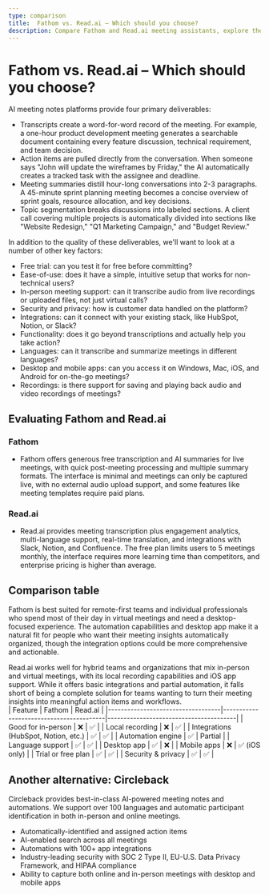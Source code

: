 ```yaml
---
type: comparison
title:  Fathom vs. Read.ai – Which should you choose?
description: Compare Fathom and Read.ai meeting assistants, explore their key features, pricing, and discover Circleback as an alternative solution for meeting management.
---
```


# Fathom vs. Read.ai – Which should you choose?  
AI meeting notes platforms provide four primary deliverables:  
  
* Transcripts create a word-for-word record of the meeting. For example, a one-hour product development meeting generates a searchable document containing every feature discussion, technical requirement, and team decision.  
* Action items are pulled directly from the conversation. When someone says "John will update the wireframes by Friday," the AI automatically creates a tracked task with the assignee and deadline.  
* Meeting summaries distill hour-long conversations into 2-3 paragraphs. A 45-minute sprint planning meeting becomes a concise overview of sprint goals, resource allocation, and key decisions.  
* Topic segmentation breaks discussions into labeled sections. A client call covering multiple projects is automatically divided into sections like "Website Redesign," "Q1 Marketing Campaign," and "Budget Review."  
  
In addition to the quality of these deliverables, we'll want to look at a number of other key factors:  
  
* Free trial: can you test it for free before committing?  
* Ease-of-use: does it have a simple, intuitive setup that works for non-technical users?  
* In-person meeting support: can it transcribe audio from live recordings or uploaded files, not just virtual calls?  
* Security and privacy: how is customer data handled on the platform?  
* Integrations: can it connect with your existing stack, like HubSpot, Notion, or Slack?  
* Functionality: does it go beyond transcriptions and actually help you take action?  
* Languages: can it transcribe and summarize meetings in different languages?  
* Desktop and mobile apps: can you access it on Windows, Mac, iOS, and Android for on-the-go meetings?  
* Recordings: is there support for saving and playing back audio and video recordings of meetings?    
## Evaluating Fathom and Read.ai  
### Fathom
* Fathom offers generous free transcription and AI summaries for live meetings, with quick post-meeting processing and multiple summary formats. The interface is minimal and meetings can only be captured live, with no external audio upload support, and some features like meeting templates require paid plans.

### Read.ai
* Read.ai provides meeting transcription plus engagement analytics, multi-language support, real-time translation, and integrations with Slack, Notion, and Confluence. The free plan limits users to 5 meetings monthly, the interface requires more learning time than competitors, and enterprise pricing is higher than average.  
## Comparison table    
Fathom is best suited for remote-first teams and individual professionals who spend most of their day in virtual meetings and need a desktop-focused experience. The automation capabilities and desktop app make it a natural fit for people who want their meeting insights automatically organized, though the integration options could be more comprehensive and actionable.

Read.ai works well for hybrid teams and organizations that mix in-person and virtual meetings, with its local recording capabilities and iOS app support. While it offers basic integrations and partial automation, it falls short of being a complete solution for teams wanting to turn their meeting insights into meaningful action items and workflows.  
| Feature                           | Fathom                                  | Read.ai                                |
|-----------------------------------|-----------------------------------------|----------------------------------------|
| Good for in-person                | ❌                                      | ✅                                     |
| Local recording                   | ❌                                      | ✅                                     |
| Integrations (HubSpot, Notion, etc.) | ✅                                   | ✅                                     |
| Automation engine                 | ✅                                      | Partial                                |
| Language support                  | ✅                                      | ✅                                     |
| Desktop app                       | ✅                                      | ❌                                     |
| Mobile apps                       | ❌                                      | ✅ (iOS only)                           |
| Trial or free plan                | ✅                                      | ✅                                     |
| Security & privacy                | ✅                                      | ✅                                     |  
## Another alternative: Circleback  
Circleback provides best-in-class AI-powered meeting notes and automations. We support over 100 languages and automatic participant identification in both in-person and online meetings.  
  
* Automatically-identified and assigned action items  
* AI-enabled search across all meetings  
* Automations with 100+ app integrations  
* Industry-leading security with SOC 2 Type II, EU-U.S. Data Privacy Framework, and HIPAA compliance  
* Ability to capture both online and in-person meetings with desktop and mobile apps  